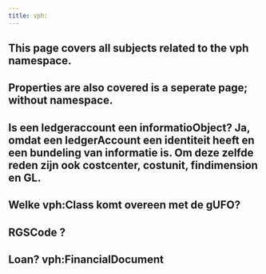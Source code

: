 ```yaml
---
title: vph:
---
```


## This page covers all subjects related to the vph namespace.
## Properties are also covered is a seperate page; without namespace.
## Is een ledgeraccount een informatioObject? Ja, omdat een ledgerAccount een identiteit heeft en  een bundeling van informatie is. Om deze zelfde reden zijn ook costcenter, costunit, findimension en GL.
## Welke vph:Class komt overeen met de gUFO?
## RGSCode ?
## Loan? vph:FinancialDocument
